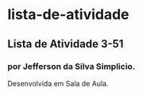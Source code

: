 # lista-de-atividade
## Lista de Atividade 3-51
### por Jefferson da Silva Simplicio.
Desenvolvida em Sala de Aula.
